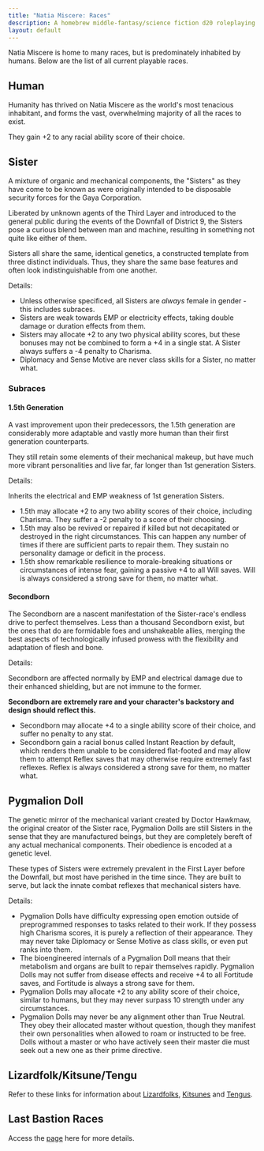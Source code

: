 ```yaml
---
title: "Natia Miscere: Races"
description: A homebrew middle-fantasy/science fiction d20 roleplaying game system based on Pathfinder
layout: default
---
```


Natia Miscere is home to many races, but is predominately inhabited by humans. Below are the list of all current playable races.

## Human

Humanity has thrived on Natia Miscere as the world's most tenacious inhabitant, and forms the vast, overwhelming majority of all the races to exist.

They gain +2 to any racial ability score of their choice.

## Sister

A mixture of organic and mechanical components, the "Sisters" as they have come to be known as were originally intended to be disposable security forces for the Gaya Corporation. 

Liberated by unknown agents of the Third Layer and introduced to the general public during the events of the Downfall of District 9, the Sisters pose a curious blend between man and machine, resulting in something not quite like either of them.

Sisters all share the same, identical genetics, a constructed template from three distinct individuals. Thus, they share the same base features and often look indistinguishable from one another.

Details:

- Unless otherwise specificed, all Sisters are *always* female in gender - this includes subraces.
- Sisters are weak towards EMP or electricity effects, taking double damage or duration effects from them. 
- Sisters may allocate +2 to any two physical ability scores, but these bonuses may not be combined to form a +4 in a single stat. A Sister always suffers a -4 penalty to Charisma.
- Diplomacy and Sense Motive are never class skills for a Sister, no matter what.

### Subraces

#### 1.5th Generation

A vast improvement upon their predecessors, the 1.5th generation are considerably more adaptable and vastly more human than their first generation counterparts.

They still retain some elements of their mechanical makeup, but have much more vibrant personalities and live far, far longer than 1st generation Sisters.

Details:

Inherits the electrical and EMP weakness of 1st generation Sisters.

- 1.5th may allocate +2 to any two ability scores of their choice, including Charisma. They suffer a -2 penalty to a score of their choosing.
- 1.5th may also be revived or repaired if killed but not decapitated or destroyed in the right circumstances. This can happen any number of times if there are sufficient parts to repair them. They sustain no personality damage or deficit in the process.
- 1.5th show remarkable resilience to morale-breaking situations or circumstances of intense fear, gaining a passive +4 to all Will saves. Will is always considered a strong save for them, no matter what.

#### Secondborn

The Secondborn are a nascent manifestation of the Sister-race's endless drive to perfect themselves. Less than a thousand Secondborn exist, but the ones that do are formidable foes and unshakeable allies, merging the best aspects of technologically infused prowess with the flexibility and adaptation of flesh and bone.

Details:

Secondborn are affected normally by EMP and electrical damage due to their enhanced shielding, but are not immune to the former.

**Secondborn are extremely rare and your character's backstory and design should reflect this.**

- Secondborn may allocate +4 to a single ability score of their choice, and suffer no penalty to any stat.
- Secondborn gain a racial bonus called Instant Reaction by default, which renders them unable to be considered flat-footed and may allow them to attempt Reflex saves that may otherwise require extremely fast reflexes. Reflex is always considered a strong save for them, no matter what.

## Pygmalion Doll

The genetic mirror of the mechanical variant created by Doctor Hawkmaw, the original creator of the Sister race, Pygmalion Dolls are still Sisters in the sense that they are manufactured beings, but they are completely bereft of any actual mechanical components. Their obedience is encoded at a genetic level. 

These types of Sisters were extremely prevalent in the First Layer before the Downfall, but most have perished in the time since. They are built to serve, but lack the innate combat reflexes that mechanical sisters have.

Details:

- Pygmalion Dolls have difficulty expressing open emotion outside of preprogrammed responses to tasks related to their work. If they possess high Charisma scores, it is purely a reflection of their appearance. They may never take Diplomacy or Sense Motive as class skills, or even put ranks into them.
- The bioengineered internals of a Pygmalion Doll means that their metabolism and organs are built to repair themselves rapidly. Pygmalion Dolls may not suffer from disease effects and receive +4 to all Fortitude saves, and Fortitude is always a strong save for them.
- Pygmalion Dolls may allocate +2 to any ability score of their choice, similar to humans, but they may never surpass 10 strength under any circumstances.
- Pygmalion Dolls may never be any alignment other than True Neutral. They obey their allocated master without question, though they manifest their own personalities when allowed to roam or instructed to be free. Dolls without a master or who have actively seen their master die must seek out a new one as their prime directive.

## Lizardfolk/Kitsune/Tengu

Refer to these links for information about [Lizardfolks](http://www.d20pfsrd.com/races/other-races/more-races/standard-races-1-10-rp/lizardfolk-8-rp), [Kitsunes](http://www.d20pfsrd.com/races/other-races/uncommon-races/arg-kitsune) and [Tengus](http://www.d20pfsrd.com/races/other-races/featured-races/arg-tengu).

## Last Bastion Races

Access the [page](last-bastion/index) here for more details.

